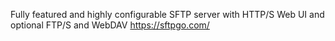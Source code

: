 
Fully featured and highly configurable SFTP server with HTTP/S Web UI and optional FTP/S and WebDAV
https://sftpgo.com/

